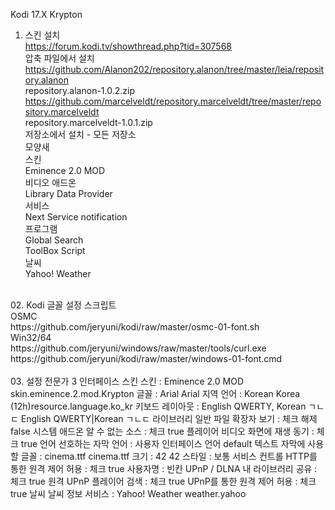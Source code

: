 Kodi 17.X Krypton

01. 스킨 설치<br>
https://forum.kodi.tv/showthread.php?tid=307568<br>
압축 파일에서 설치<br>
	https://github.com/Alanon202/repository.alanon/tree/master/leia/repository.alanon<br>
	repository.alanon-1.0.2.zip<br>
	https://github.com/marcelveldt/repository.marcelveldt/tree/master/repository.marcelveldt<br>
	repository.marcelveldt-1.0.1.zip<br>
저장소에서 설치 - 모든 저장소<br>
	모양새<br>
		스킨<br>
			Eminence 2.0 MOD<br>
	비디오 애드온<br>
		Library Data Provider<br>
	서비스<br>
		Next Service notification<br>
	프로그램<br>
		Global Search<br>
		ToolBox Script<br>
	날씨<br>
	Yahoo! Weather<br>
<br>
02. Kodi 글꼴 설정 스크립트<br>
OSMC<br>
	https://github.com/jeryuni/kodi/raw/master/osmc-01-font.sh<br>
Win32/64<br>
	https://github.com/jeryuni/windows/raw/master/tools/curl.exe<br>
	https://github.com/jeryuni/kodi/raw/master/windows-01-font.cmd<br>
<br>
03. 설정
전문가
<general><settinglevel>3</settinglevel></general>
인터페이스
	스킨
		스킨 : Eminence 2.0 MOD
		<lookandfeel><skin>skin.eminence.2.mod.Krypton</skin></lookandfeel>
		글꼴 : Arial
		<lookandfeel><font>Arial</font></lookandfeel>
	지역
		언어 : Korean
		<locale><country>Korea (12h)</country><language>resource.language.ko_kr</language></locale>
		키보드 레이아웃 : English QWERTY, Korean ㄱㄴㄷ
		<locale><keyboardlayouts>English QWERTY|Korean ㄱㄴㄷ</keyboardlayouts></locale>
라이브러리
	일반
		파일 확장자 보기 : 체크 해제
		<filelists><showextensions>false</showextensions></filelists>
시스템
	애드온
		알 수 없는 소스 : 체크
		<addons><unknownsources>true</unknownsources></addons>
플레이어
	비디오
		화면에 재생 동기 : 체크
		<videoplayer><usedisplayasclock>true</usedisplayasclock></videoplayer>
	언어
		선호하는 자막 언어 : 사용자 인터페이스 언어
		<locale><subtitlelanguage>default</subtitlelanguage></locale>
		텍스트 자막에 사용할 글꼴 : cinema.ttf
		<subtitles><font>cinema.ttf</font></subtitles>
		크기 : 42
		<subtitles><height>42</height></subtitles>
		스타일 : 보통
		<subtitles><style>0</style></subtitles>
서비스
	컨트롤
		HTTP를 통한 원격 제어 허용 : 체크
		<services><webserver>true</webserver></services>
		사용자명 : 빈칸
		<services><webserverusername></webserverusername></services>
	UPnP / DLNA
		내 라이브러리 공유 : 체크
		<services><upnpserver>true</upnpserver></services>
		원격 UPnP 플레이어 검색 : 체크
		<services><upnpcontroller>true</upnpcontroller></services>
		UPnP를 통한 원격 제어 허용 : 체크
		<services><upnprenderer>true</upnprenderer></services>
	날씨
		날씨 정보 서비스 : Yahoo! Weather
		<weather><addon>weather.yahoo</addon></weather>
